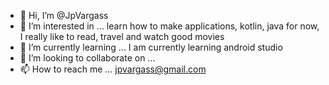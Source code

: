 - 👋 Hi, I’m @JpVargass
- 👀 I’m interested in ... learn how to make applications, kotlin, java for now, I really like to read, travel and watch good movies
- 🌱 I’m currently learning ... I am currently learning android studio
- 💞️ I’m looking to collaborate on ...
- 📫 How to reach me ... jpvargass@gmail.com

<!---
JpVargass/JpVargass is a ✨ special ✨ repository because its `README.md` (this file) appears on your GitHub profile.
You can click the Preview link to take a look at your changes.
--->
